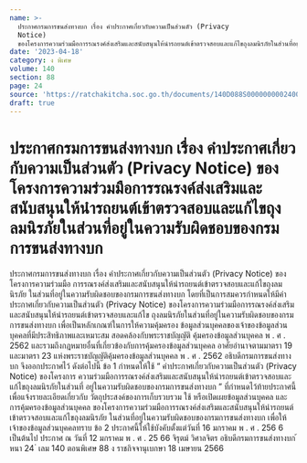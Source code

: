```yaml
---
name: >-
  ประกาศกรมการขนส่งทางบก เรื่อง คำประกาศเกี่ยวกับความเป็นส่วนตัว (Privacy
  Notice)
  ของโครงการความร่วมมือการรณรงค์ส่งเสริมและสนับสนุนให้นำรถยนต์เข้าตรวจสอบและแก้ไขถุงลมนิรภัยในส่วนที่อยู่ในความรับผิดชอบของกรมการขนส่งทางบก
date: '2023-04-18'
category: ง พิเศษ
volume: 140
section: 88
page: 24
source: 'https://ratchakitcha.soc.go.th/documents/140D088S0000000002400.pdf'
draft: true
---
```


# ประกาศกรมการขนส่งทางบก เรื่อง คำประกาศเกี่ยวกับความเป็นส่วนตัว (Privacy Notice) ของโครงการความร่วมมือการรณรงค์ส่งเสริมและสนับสนุนให้นำรถยนต์เข้าตรวจสอบและแก้ไขถุงลมนิรภัยในส่วนที่อยู่ในความรับผิดชอบของกรมการขนส่งทางบก

ประกาศกรมการขนส่งทางบก เรื่อง คําประกาศเกี่ยวกับความเป็นส่วนตัว (Privacy Notice) ของโครงการความร่วมมือ การรณรงค์ส่งเสริมและสนับสนุนให้นํารถยนต์เข้าตรวจสอบและแก้ไขถุงลมนิรภัย ในส่วนที่อยู่ในความรับผิดชอบของกรมการขนส่งทางบก โดยที่เป็นการสมควรกําหนดให้มีคําประกาศเกี่ยวกับความเป็นส่วนตัว (Privacy Notice) ของโครงการความร่วมมือการรณรงค์ส่งเสริมและสนับสนุนให้นํารถยนต์เข้าตรวจสอบและแก้ไข ถุงลมนิรภัยในส่วนที่อยู่ในความรับผิดชอบของกรมการขนส่งทางบก เพื่อเป็นหลักเกณฑ์ในการให้ความคุ้มครอง ข้อมูลส่วนบุคคลของเจ้าของข้อมูลส่วนบุคคลที่มีประสิทธิภาพและเหมาะสม สอดคล้องกับพระราชบัญญัติ คุ้มครองข้อมูลส่วนบุคคล พ . ศ . 2562 และรวมถึงกฎหมายอื่นที่เกี่ยวข้องกับการคุ้มครองข้อมูลส่วนบุคคล อาศัยอํานาจตามมาตรา 19 และมาตรา 23 แห่งพระราชบัญญัติคุ้มครองข้อมูลส่วนบุคคล พ . ศ . 2562 อธิบดีกรมการขนส่งทางบก จึงออกประกาศไว้ ดังต่อไปนี้ ข้อ 1 กําหนดให้ใช้ “ คําประกาศเกี่ยวกับความเป็นส่วนตัว (Privacy Notice) ของโครงการ ความร่วมมือการรณรงค์ส่งเสริมและสนับสนุนให้นํารถยนต์เข้าตรวจสอบและแก้ไขถุงลมนิรภัยในส่วนที่ อยู่ในความรับผิดชอบของกรมการขนส่งทางบก ” ที่กําหนดไว้ท้ายประกาศนี้ เพื่อแจ้งรายละเอียดเกี่ยวกับ วัตถุประสงค์ของการเก็บรวบรวม ใช้ หรือเปิดเผยข้อมูลส่วนบุคคล และการคุ้มครองข้อมูลส่วนบุคคล ของโครงการความร่วมมือการรณรงค์ส่งเสริมและสนับสนุนให้นํารถยนต์เข้าตรวจสอบและแก้ไขถุงลมนิรภัย ในส่วนที่อยู่ในความรับผิดชอบของกรมการขนส่งทางบก เพื่อให้เจ้าของข้อมูลส่วนบุคคลทราบ ข้อ 2 ประกาศนี้ให้ใช้บังคับตั้งแต่วันที่ 16 มกราคม พ . ศ . 256 6 เป็นต้นไป ประกาศ ณ วันที่ 12 มกราคม พ . ศ . 25 66 จิรุตม์ วิศาลจิตร อธิบดีกรมการขนส่งทางบก ้ หนา 24 ่ เลม 140 ตอนพิเศษ 88 ง ราชกิจจานุเบกษา 18 เมษายน 2566











